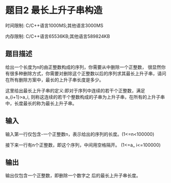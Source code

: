 # 题目2 最长上升子串构造

时间限制: C/C++语言1000MS;其他语言3000MS

内存限制: C/C++语言65536KB;其他语言589824KB

## 题目描述

给出一个长度为n的由正整数构成的序列，你需要从中删除一个正整数， 很显然你有很多种删除方式，你需要对删除这个正整数以后的序列求其最长上升子串，请问在所有删除方案中，最长的上升子串长度是多少。

这里给出最长上升子串的定义:即对于序列中连续的若干个正整数，满足a_{i+1}>a_i, 则称这连续的若干个整数构成的子串为上升子串，在所有的上升子串中，长度最长的称为最长上升子串。

## 输入

输入第一行仅包含-一个正整数n，表示给出的序列的长度。(1<=n<100000)

接下来一行有n个正整数，即这个序列，中间用空格隔开。
(1<=a_ i<=100000)

## 输出

输出仅包含一个正整数，即删除一个数字之 后的最长上升子串长度。
